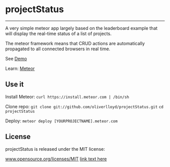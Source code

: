 # projectStatus
-----------------------------

A very simple meteor app largely based on the leaderboard example that will display the real-time status of a list of projects.

The meteor framework means that CRUD actions are automatically propagated to all connected browsers in real time.

See [Demo](http://projectstatus.meteor.com)  

Learn: [Meteor](http://www.meteor.com/main)

## Use it

Install Meteor:
`curl https://install.meteor.com | /bin/sh`

Clone repo:
`git clone git://github.com/oliverlloyd/projectStatus.git`
`cd projectStatus`

Deploy:
`meteor deploy [YOURPROJECTNAME].meteor.com`


## License
projectStatus is released under the MIT license:

www.opensource.org/licenses/MIT
[link text here](link.address.here)